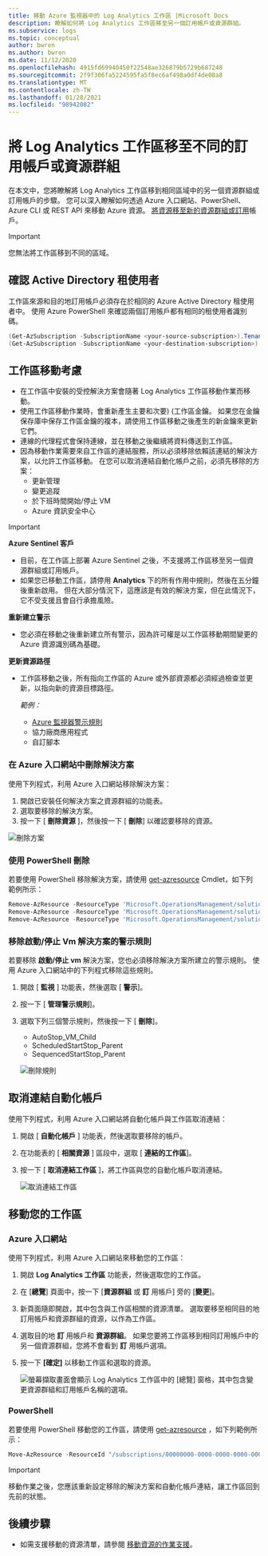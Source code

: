 ```yaml
---
title: 移動 Azure 監視器中的 Log Analytics 工作區 |Microsoft Docs
description: 瞭解如何將 Log Analytics 工作區移至另一個訂用帳戶或資源群組。
ms.subservice: logs
ms.topic: conceptual
author: bwren
ms.author: bwren
ms.date: 11/12/2020
ms.openlocfilehash: 4915fd69940450f22548ae326879b5729b687248
ms.sourcegitcommit: 2f9f306fa5224595fa5f8ec6af498a0df4de08a8
ms.translationtype: MT
ms.contentlocale: zh-TW
ms.lasthandoff: 01/28/2021
ms.locfileid: "98942082"
---
```

# <a name="move-a-log-analytics-workspace-to-different-subscription-or-resource-group"></a>將 Log Analytics 工作區移至不同的訂用帳戶或資源群組

在本文中，您將瞭解將 Log Analytics 工作區移到相同區域中的另一個資源群組或訂用帳戶的步驟。 您可以深入瞭解如何透過 Azure 入口網站、PowerShell、Azure CLI 或 REST API 來移動 Azure 資源。 [將資源移至新的資源群組或訂用](../../azure-resource-manager/management/move-resource-group-and-subscription.md)帳戶。 

> [!IMPORTANT]
> 您無法將工作區移到不同的區域。

## <a name="verify-active-directory-tenant"></a>確認 Active Directory 租使用者
工作區來源和目的地訂用帳戶必須存在於相同的 Azure Active Directory 租使用者中。 使用 Azure PowerShell 來確認兩個訂用帳戶都有相同的租使用者識別碼。

``` PowerShell
(Get-AzSubscription -SubscriptionName <your-source-subscription>).TenantId
(Get-AzSubscription -SubscriptionName <your-destination-subscription>).TenantId
```

## <a name="workspace-move-considerations"></a>工作區移動考慮
- 在工作區中安裝的受控解決方案會隨著 Log Analytics 工作區移動作業而移動。 
- 使用工作區移動作業時，會重新產生主要和次要)  (工作區金鑰。 如果您在金鑰保存庫中保存工作區金鑰的複本，請使用工作區移動之後產生的新金鑰來更新它們。 
- 連線的代理程式會保持連線，並在移動之後繼續將資料傳送到工作區。 
- 因為移動作業需要來自工作區的連結服務，所以必須移除依賴該連結的解決方案，以允許工作區移動。 在您可以取消連結自動化帳戶之前，必須先移除的方案：
  - 更新管理
  - 變更追蹤
  - 於下班時間開始/停止 VM
  - Azure 資訊安全中心

>[!IMPORTANT]
> **Azure Sentinel 客戶**
> - 目前，在工作區上部署 Azure Sentinel 之後，不支援將工作區移至另一個資源群組或訂用帳戶。 
> - 如果您已移動工作區，請停用 **Analytics** 下的所有作用中規則，然後在五分鐘後重新啟用。 但在大部分情況下，這應該是有效的解決方案，但在此情況下，它不受支援且會自行承擔風險。
> 
> **重新建立警示**
> - 您必須在移動之後重新建立所有警示，因為許可權是以工作區移動期間變更的 Azure 資源識別碼為基礎。
>
> **更新資源路徑**
> - 工作區移動之後，所有指向工作區的 Azure 或外部資源都必須經過檢查並更新，以指向新的資源目標路徑。
> 
>   *範例：*
>   - [Azure 監視器警示規則](alerts-resource-move.md)
>   - 協力廠商應用程式
>   - 自訂腳本
>

### <a name="delete-solutions-in-azure-portal"></a>在 Azure 入口網站中刪除解決方案
使用下列程式，利用 Azure 入口網站移除解決方案：

1. 開啟已安裝任何解決方案之資源群組的功能表。
2. 選取要移除的解決方案。
3. 按一下 [ **刪除資源** ]，然後按一下 [ **刪除**] 以確認要移除的資源。

![刪除方案](media/move-workspace/delete-solutions.png)

### <a name="delete-using-powershell"></a>使用 PowerShell 刪除

若要使用 PowerShell 移除解決方案，請使用 [get-azresource](/powershell/module/az.resources/remove-azresource) Cmdlet，如下列範例所示：

``` PowerShell
Remove-AzResource -ResourceType 'Microsoft.OperationsManagement/solutions' -ResourceName "ChangeTracking(<workspace-name>)" -ResourceGroupName <resource-group-name>
Remove-AzResource -ResourceType 'Microsoft.OperationsManagement/solutions' -ResourceName "Updates(<workspace-name>)" -ResourceGroupName <resource-group-name>
Remove-AzResource -ResourceType 'Microsoft.OperationsManagement/solutions' -ResourceName "Start-Stop-VM(<workspace-name>)" -ResourceGroupName <resource-group-name>
```

### <a name="remove-alert-rules-for-startstop-vms-solution"></a>移除啟動/停止 Vm 解決方案的警示規則
若要移除 **啟動/停止 vm** 解決方案，您也必須移除解決方案所建立的警示規則。 使用 Azure 入口網站中的下列程式移除這些規則。

1. 開啟 [ **監視** ] 功能表，然後選取 [ **警示**]。
2. 按一下 [ **管理警示規則**]。
3. 選取下列三個警示規則，然後按一下 [ **刪除**]。

   - AutoStop_VM_Child
   - ScheduledStartStop_Parent
   - SequencedStartStop_Parent

    ![刪除規則](media/move-workspace/delete-rules.png)

## <a name="unlink-automation-account"></a>取消連結自動化帳戶
使用下列程式，利用 Azure 入口網站將自動化帳戶與工作區取消連結：

1. 開啟 [ **自動化帳戶** ] 功能表，然後選取要移除的帳戶。
2. 在功能表的 [ **相關資源** ] 區段中，選取 [ **連結的工作區**]。 
3. 按一下 [ **取消連結工作區** ]，將工作區與您的自動化帳戶取消連結。

    ![取消連結工作區](media/move-workspace/unlink-workspace.png)

## <a name="move-your-workspace"></a>移動您的工作區

### <a name="azure-portal"></a>Azure 入口網站
使用下列程式，利用 Azure 入口網站來移動您的工作區：

1. 開啟 **Log Analytics 工作區** 功能表，然後選取您的工作區。
2. 在 [**總覽**] 頁面中，按一下 [**資源群組** 或 **訂** 用帳戶] 旁的 [**變更**]。
3. 新頁面隨即開啟，其中包含與工作區相關的資源清單。 選取要移至相同目的地訂用帳戶和資源群組的資源，以作為工作區。 
4. 選取目的地 **訂** 用帳戶和 **資源群組**。 如果您要將工作區移到相同訂用帳戶中的另一個資源群組，您將不會看到 **訂** 用帳戶選項。
5. 按一下 **[確定]** 以移動工作區和選取的資源。

    ![螢幕擷取畫面會顯示 Log Analytics 工作區中的 [總覽] 窗格，其中包含變更資源群組和訂用帳戶名稱的選項。](media/move-workspace/portal.png)

### <a name="powershell"></a>PowerShell
若要使用 PowerShell 移動您的工作區，請使用 [get-azresource](/powershell/module/AzureRM.Resources/Move-AzureRmResource) ，如下列範例所示：

``` PowerShell
Move-AzResource -ResourceId "/subscriptions/00000000-0000-0000-0000-000000000000/resourceGroups/MyResourceGroup01/providers/Microsoft.OperationalInsights/workspaces/MyWorkspace" -DestinationSubscriptionId "00000000-0000-0000-0000-000000000000" -DestinationResourceGroupName "MyResourceGroup02"
```

> [!IMPORTANT]
> 移動作業之後，您應該重新設定移除的解決方案和自動化帳戶連結，讓工作區回到先前的狀態。


## <a name="next-steps"></a>後續步驟
- 如需支援移動的資源清單，請參閱 [移動資源的作業支援](../../azure-resource-manager/management/move-support-resources.md)。
